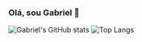 ### Olá, sou Gabriel 👋


![Gabriel's GitHub stats](https://github-readme-stats.vercel.app/api?username=Gabriel-Rocha1&show_icons=true&theme=tokyonight&hide_border=true&locale=pt-br&hide=stars,issues)
![Top Langs](https://github-readme-stats.vercel.app/api/top-langs/?username=Gabriel-Rocha1&theme=tokyonight&hide_border=true&layout=donut)
